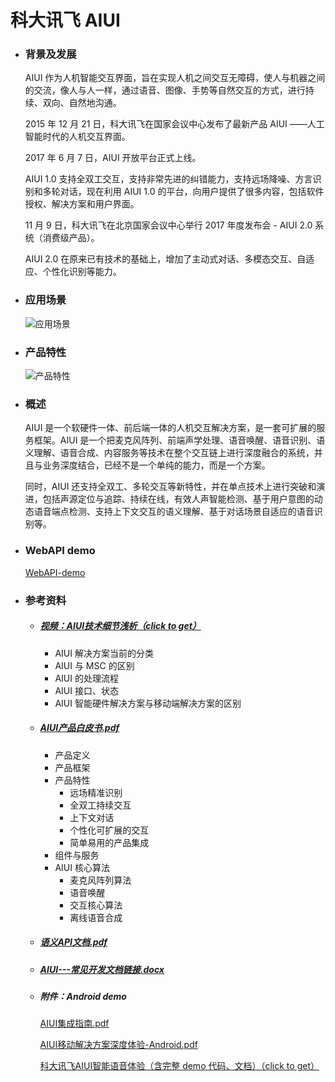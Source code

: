 # 科大讯飞 AIUI

- ### 背景及发展

    AIUI 作为人机智能交互界面，旨在实现人机之间交互无障碍，使人与机器之间的交流，像人与人一样，通过语音、图像、手势等自然交互的方式，进行持续、双向、自然地沟通。

    2015 年 12 月 21 日，科大讯飞在国家会议中心发布了最新产品 AIUI ——人工智能时代的人机交互界面。

    2017 年 6 月 7 日，AIUI 开放平台正式上线。

    AIUI 1.0 支持全双工交互，支持非常先进的纠错能力，支持远场降噪、方言识别和多轮对话，现在利用 AIUI 1.0 的平台，向用户提供了很多内容，包括软件授权、解决方案和用户界面。

    11 月 9 日，科大讯飞在北京国家会议中心举行 2017 年度发布会 - AIUI 2.0 系统（消费级产品）。

    AIUI 2.0 在原来已有技术的基础上，增加了主动式对话、多模态交互、自适应、个性化识别等能力。

- ### 应用场景

    ![应用场景](images/应用场景.PNG)

- ### 产品特性

    ![产品特性](images/产品方案.PNG)

- ### 概述

    AIUI 是一个软硬件一体、前后端一体的人机交互解决方案，是一套可扩展的服务框架。AIUI 是一个把麦克风阵列、前端声学处理、语音唤醒、语音识别、语义理解、语音合成、内容服务等技术在整个交互链上进行深度融合的系统，并且与业务深度结合，已经不是一个单纯的能力，而是一个方案。

    同时，AIUI 还支持全双工、多轮交互等新特性，并在单点技术上进行突破和演进，包括声源定位与追踪、持续在线，有效人声智能检测、基于用户意图的动态语音端点检测、支持上下文交互的语义理解、基于对话场景自适应的语音识别等。

- ### WebAPI demo

    [WebAPI-demo](WebAPI-demo)

- ### 参考资料

    + ##### [视频：AIUI技术细节浅析（click to get）](http://ai.xfyun.cn/course/courseDetail?id=1)

        * AIUI 解决方案当前的分类
        * AIUI 与 MSC 的区别
        * AIUI 的处理流程
        * AIUI 接口、状态
        * AIUI 智能硬件解决方案与移动端解决方案的区别

    + ##### [AIUI产品白皮书.pdf](AIUI产品白皮书.pdf)
        * 产品定义
        * 产品框架
        * 产品特性
            - 远场精准识别
            - 全双工持续交互
            - 上下文对话
            - 个性化可扩展的交互
            - 简单易用的产品集成
        * 组件与服务
        * AIUI 核心算法
            - 麦克风阵列算法
            - 语音唤醒
            - 交互核心算法
            - 离线语音合成

    + ##### [语义API文档.pdf](语义API文档.pdf)

    + ##### [AIUI---常见开发文档链接.docx](AIUI---常见开发文档链接.docx)

    + ##### 附件：Android demo

        [AIUI集成指南.pdf](AIUI集成指南.pdf)

        [AIUI移动解决方案深度体验-Android.pdf](AIUI移动解决方案深度体验-Android.pdf)

        [科大讯飞AIUI智能语音体验（含完整 demo 代码、文档）（click to get）](https://www.jianshu.com/p/b548671e0541)
